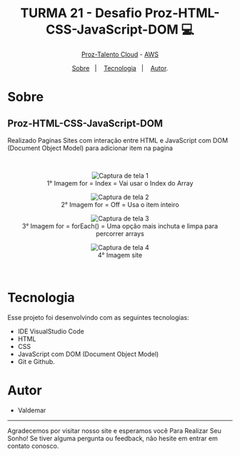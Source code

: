 <h1 align="center"> TURMA 21 - Desafio Proz-HTML-CSS-JavaScript-DOM 💻 </h1>


<p align="center"> <a href="https://prozeducacao.com.br/" target="_blank" >Proz-Talento Cloud</a> - <a href="https://aws.amazon.com/pt/" target="_blank">AWS</a> </p>

<p align="center">
<a href="#sobre">Sobre</a>&nbsp;&nbsp;&nbsp|&nbsp;&nbsp;&nbsp;
<a href="#tecnologia">Tecnologia</a>&nbsp;&nbsp;&nbsp|&nbsp;&nbsp;&nbsp;
<a href="#autor">Autor</a>.</p>


# Sobre

##  Proz-HTML-CSS-JavaScript-DOM
Realizado Paginas Sites com interação entre HTML e JavaScript com DOM (Document Object Model) para adicionar item na pagina

<br>

<p align="center">
    <img src="https://github.com/1985Valdemar/Proz-HTML-CSS-JavaScript-DOM/assets/114195427/8f454a1e-3491-4bcf-945c-646d99ff95e2" alt="Captura de tela 1">
   <br>
    1° Imagem for = Index = Vai usar o Index do Array
</p>

<p align="center">
    <img src="https://github.com/1985Valdemar/Proz-HTML-CSS-JavaScript-DOM/assets/114195427/38b03aaa-13e7-4205-be78-530cd71388fa" alt="Captura de tela 2">
  <br>
    2° Imagem for = Off = Usa o item inteiro 
</p>

<p align="center">
    <img src="https://github.com/1985Valdemar/Proz-HTML-CSS-JavaScript-DOM/assets/114195427/0ad1b9d0-9bb0-4de1-82ec-cc5bf6a476f5" alt="Captura de tela 3">
   <br>
    3° Imagem for = forEach() = Uma opção mais inchuta e limpa para percorrer arrays
</p>

<p align="center">
    <img src="https://github.com/1985Valdemar/Proz-HTML-CSS-JavaScript-DOM/assets/114195427/6f3b8847-5c5a-4560-89b6-4d894e5a1922" alt="Captura de tela 4">
  <br>
    4° Imagem site 
</p>

<br>

# Tecnologia

Esse projeto foi desenvolvindo com as seguintes tecnologias:

- IDE VisualStudio Code
- HTML
- CSS
- JavaScript com DOM (Document Object Model)
- Git e Github.

# Autor
- Valdemar
---

Agradecemos por visitar nosso site e esperamos você Para Realizar Seu Sonho! Se tiver alguma pergunta ou feedback, não hesite em entrar em contato conosco.
